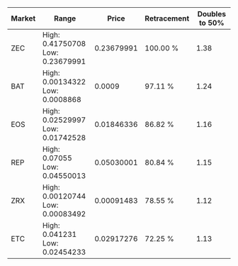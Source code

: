 | Market | Range | Price| Retracement | Doubles to 50% |
| --- | --- | --- | --- | --- |
| ZEC | High: 0.41750708<br />Low: 0.23679991 | 0.23679991 | 100.00 % | 1.38 |
| BAT | High: 0.00134322<br />Low: 0.0008868 | 0.0009 | 97.11 % | 1.24 |
| EOS | High: 0.02529997<br />Low: 0.01742528 | 0.01846336 | 86.82 % | 1.16 |
| REP | High: 0.07055<br />Low: 0.04550013 | 0.05030001 | 80.84 % | 1.15 |
| ZRX | High: 0.00120744<br />Low: 0.00083492 | 0.00091483 | 78.55 % | 1.12 |
| ETC | High: 0.041231<br />Low: 0.02454233 | 0.02917276 | 72.25 % | 1.13 |
